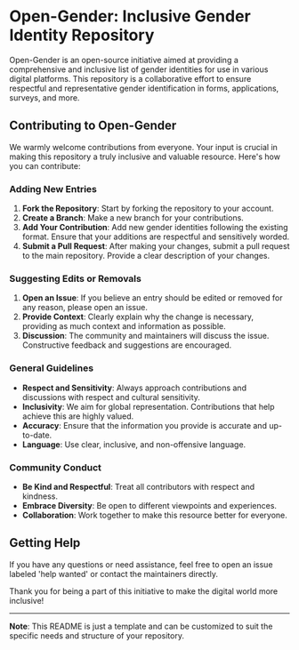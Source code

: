 # Open-Gender: Inclusive Gender Identity Repository

Open-Gender is an open-source initiative aimed at providing a comprehensive and inclusive list of gender identities for use in various digital platforms. This repository is a collaborative effort to ensure respectful and representative gender identification in forms, applications, surveys, and more.

## Contributing to Open-Gender

We warmly welcome contributions from everyone. Your input is crucial in making this repository a truly inclusive and valuable resource. Here's how you can contribute:

### Adding New Entries

1. **Fork the Repository**: Start by forking the repository to your account.
2. **Create a Branch**: Make a new branch for your contributions.
3. **Add Your Contribution**: Add new gender identities following the existing format. Ensure that your additions are respectful and sensitively worded.
4. **Submit a Pull Request**: After making your changes, submit a pull request to the main repository. Provide a clear description of your changes.

### Suggesting Edits or Removals

1. **Open an Issue**: If you believe an entry should be edited or removed for any reason, please open an issue.
2. **Provide Context**: Clearly explain why the change is necessary, providing as much context and information as possible.
3. **Discussion**: The community and maintainers will discuss the issue. Constructive feedback and suggestions are encouraged.

### General Guidelines

- **Respect and Sensitivity**: Always approach contributions and discussions with respect and cultural sensitivity.
- **Inclusivity**: We aim for global representation. Contributions that help achieve this are highly valued.
- **Accuracy**: Ensure that the information you provide is accurate and up-to-date.
- **Language**: Use clear, inclusive, and non-offensive language.

### Community Conduct

- **Be Kind and Respectful**: Treat all contributors with respect and kindness.
- **Embrace Diversity**: Be open to different viewpoints and experiences.
- **Collaboration**: Work together to make this resource better for everyone.

## Getting Help

If you have any questions or need assistance, feel free to open an issue labeled 'help wanted' or contact the maintainers directly.

Thank you for being a part of this initiative to make the digital world more inclusive!

---

**Note**: This README is just a template and can be customized to suit the specific needs and structure of your repository.

